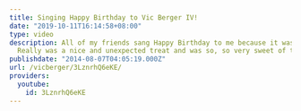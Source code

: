 ```yaml
---
title: Singing Happy Birthday to Vic Berger IV!
date: "2019-10-11T16:14:58+08:00"
type: video
description: All of my friends sang Happy Birthday to me because it was my birthday.
  Really was a nice and unexpected treat and was so, so very sweet of them.
publishdate: "2014-08-07T04:05:19.000Z"
url: /vicberger/3LznrhQ6eKE/
providers:
  youtube:
    id: 3LznrhQ6eKE
---
```

